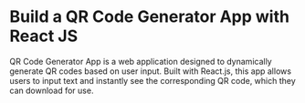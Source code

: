# Build a QR Code Generator App with React JS

QR Code Generator App is a web application designed to dynamically generate QR codes based on user input. Built with React.js, this app allows users to input text and instantly see the corresponding QR code, which they can download for use.
